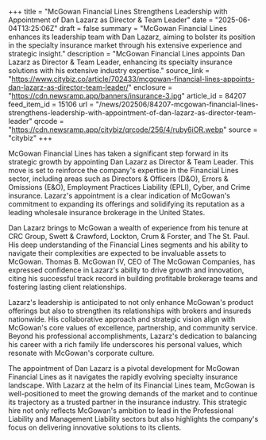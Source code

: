 +++
title = "McGowan Financial Lines Strengthens Leadership with Appointment of Dan Lazarz as Director & Team Leader"
date = "2025-06-04T13:25:06Z"
draft = false
summary = "McGowan Financial Lines enhances its leadership team with Dan Lazarz, aiming to bolster its position in the specialty insurance market through his extensive experience and strategic insight."
description = "McGowan Financial Lines appoints Dan Lazarz as Director & Team Leader, enhancing its specialty insurance solutions with his extensive industry expertise."
source_link = "https://www.citybiz.co/article/702433/mcgowan-financial-lines-appoints-dan-lazarz-as-director-team-leader/"
enclosure = "https://cdn.newsramp.app/banners/insurance-3.jpg"
article_id = 84207
feed_item_id = 15106
url = "/news/202506/84207-mcgowan-financial-lines-strengthens-leadership-with-appointment-of-dan-lazarz-as-director-team-leader"
qrcode = "https://cdn.newsramp.app/citybiz/qrcode/256/4/ruby6iOR.webp"
source = "citybiz"
+++

<p>McGowan Financial Lines has taken a significant step forward in its strategic growth by appointing Dan Lazarz as Director & Team Leader. This move is set to reinforce the company's expertise in the Financial Lines sector, including areas such as Directors & Officers (D&O), Errors & Omissions (E&O), Employment Practices Liability (EPLI), Cyber, and Crime insurance. Lazarz's appointment is a clear indication of McGowan's commitment to expanding its offerings and solidifying its reputation as a leading wholesale insurance brokerage in the United States.</p><p>Dan Lazarz brings to McGowan a wealth of experience from his tenure at CRC Group, Swett & Crawford, Lockton, Crum & Forster, and The St. Paul. His deep understanding of the Financial Lines segments and his ability to navigate their complexities are expected to be invaluable assets to McGowan. Thomas B. McGowan IV, CEO of The McGowan Companies, has expressed confidence in Lazarz's ability to drive growth and innovation, citing his successful track record in building profitable brokerage teams and fostering lasting client relationships.</p><p>Lazarz's leadership is anticipated to not only enhance McGowan's product offerings but also to strengthen its relationships with brokers and insureds nationwide. His collaborative approach and strategic vision align with McGowan's core values of excellence, partnership, and community service. Beyond his professional accomplishments, Lazarz's dedication to balancing his career with a rich family life underscores his personal values, which resonate with McGowan's corporate culture.</p><p>The appointment of Dan Lazarz is a pivotal development for McGowan Financial Lines as it navigates the rapidly evolving specialty insurance landscape. With Lazarz at the helm of its Financial Lines team, McGowan is well-positioned to meet the growing demands of the market and to continue its trajectory as a trusted partner in the insurance industry. This strategic hire not only reflects McGowan's ambition to lead in the Professional Liability and Management Liability sectors but also highlights the company's focus on delivering innovative solutions to its clients.</p>